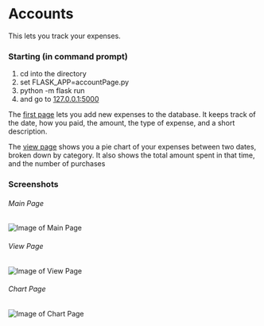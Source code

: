 # Accounts
This lets you track your expenses. 
### Starting (in command prompt)
1. cd into the directory
2. set FLASK_APP=accountPage.py
3. python -m flask run
4. and go to [127.0.0.1:5000](http://127.0.0.1:5000)

The [first page](http://127.0.0.1:5000) lets you add new expenses to the database. It keeps track of the date, how you paid, the amount, the type of expense, and a short description. 

The [view page](http://127.0.0.1:5000/view) shows you a pie chart of your expenses between two dates, broken down by category. It also shows the total amount spent in that time, and the number of purchases

### Screenshots

###### Main Page
![Image of Main Page](https://github.com/vinr515/Accounts/blob/master/mainpage.PNG)
###### View Page
![Image of View Page](https://github.com/vinr515/Accounts/blob/master/viewpage.PNG)
###### Chart Page
![Image of Chart Page](https://github.com/vinr515/Accounts/blob/master/chartpage.PNG)